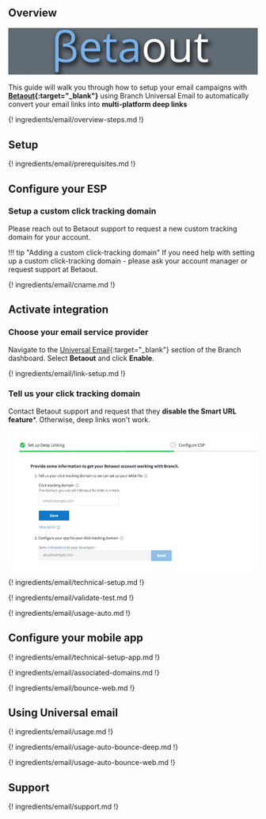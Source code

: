 ## Overview

![Betaout](/img/pages/email/betaout/betaout.png)

This guide will walk you through how to setup your email campaigns with **[Betaout](https://www.betaout.com/){:target="\_blank"}** using Branch Universal Email to automatically convert your email links into **multi-platform deep links**

{! ingredients/email/overview-steps.md !}

## Setup

{! ingredients/email/prerequisites.md !}

## Configure your ESP

### Setup a custom click tracking domain

Please reach out to Betaout support to request a new custom tracking domain for your account. 

!!! tip "Adding a custom click-tracking domain"
    If you need help with setting up a custom click-tracking domain - please ask your account manager or request support at Betaout.

{! ingredients/email/cname.md !}

## Activate integration

### Choose your email service provider

Navigate to the [Universal Email](https://dashboard.branch.io/email){:target="\_blank"} section of the Branch dashboard. Select **Betaout** and click **Enable**.

{! ingredients/email/link-setup.md !}

### Tell us your click tracking domain

Contact Betaout support and request that they **disable the Smart URL feature***. Otherwise, deep links won't work.

![image](/img/pages/email/betaout/setup-config.png)

{! ingredients/email/technical-setup.md !}
	
{! ingredients/email/validate-test.md !}

{! ingredients/email/usage-auto.md !}

## Configure your mobile app

{! ingredients/email/technical-setup-app.md !}

{! ingredients/email/associated-domains.md !}

{! ingredients/email/bounce-web.md !}

## Using Universal email

{! ingredients/email/usage.md !}

{! ingredients/email/usage-auto-bounce-deep.md !}

{! ingredients/email/usage-auto-bounce-web.md !}

## Support

{! ingredients/email/support.md !}

